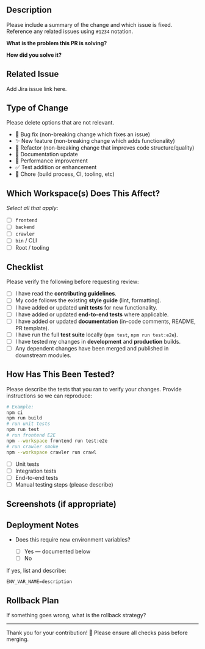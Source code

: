 ## Description

Please include a summary of the change and which issue is fixed.  
Reference any related issues using `#1234` notation.

**What is the problem this PR is solving?**

<!--- Describe the problem or feature request in detail. -->

**How did you solve it?**

<!--- Explain the approach and the reasoning behind your solution. -->

## Related Issue

Add Jira issue link here.

## Type of Change

Please delete options that are not relevant.

- 🐛 Bug fix (non-breaking change which fixes an issue)
- ✨ New feature (non-breaking change which adds functionality)
- 🔄 Refactor (non-breaking change that improves code structure/quality)
- 📖 Documentation update
- 🚀 Performance improvement
- ✅ Test addition or enhancement
- 🧹 Chore (build process, CI, tooling, etc)

## Which Workspace(s) Does This Affect?

_Select all that apply_:

- [ ] `frontend`
- [ ] `backend`
- [ ] `crawler`
- [ ] `bin` / CLI
- [ ] Root / tooling

## Checklist

Please verify the following before requesting review:

- [ ] I have read the **contributing guidelines**.
- [ ] My code follows the existing **style guide** (lint, formatting).
- [ ] I have added or updated **unit tests** for new functionality.
- [ ] I have added or updated **end-to-end tests** where applicable.
- [ ] I have added or updated **documentation** (in-code comments, README, PR template).
- [ ] I have run the full **test suite** locally (`npm test`, `npm run test:e2e`).
- [ ] I have tested my changes in **development** and **production** builds.
- [ ] Any dependent changes have been merged and published in downstream modules.

## How Has This Been Tested?

Please describe the tests that you ran to verify your changes. Provide instructions so we can reproduce:

```bash
# Example:
npm ci
npm run build
# run unit tests
npm run test
# run frontend E2E
npm --workspace frontend run test:e2e
# run crawler smoke
npm --workspace crawler run crawl
```

- [ ] Unit tests
- [ ] Integration tests
- [ ] End-to-end tests
- [ ] Manual testing steps (please describe)

## Screenshots (if appropriate)

<!-- Attach screenshots or animated GIFs to help reviewers understand UI changes. -->

## Deployment Notes

- Does this require new environment variables?

  - [ ] Yes — documented below
  - [ ] No

If yes, list and describe:

```text
ENV_VAR_NAME=description
```

## Rollback Plan

If something goes wrong, what is the rollback strategy?

---

Thank you for your contribution! 🎉
Please ensure all checks pass before merging.
